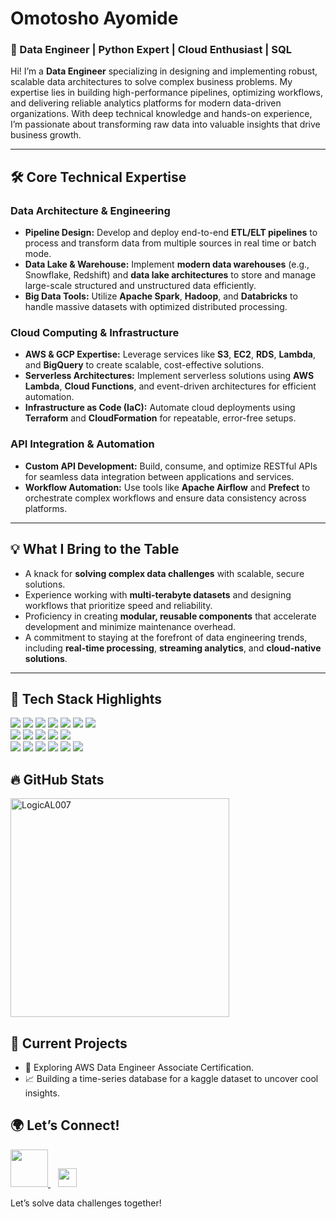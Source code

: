 # Omotosho Ayomide 

### 🚀 Data Engineer | Python Expert | Cloud Enthusiast | SQL   

Hi! I’m a **Data Engineer** specializing in designing and implementing robust, scalable data architectures to solve complex business problems. My expertise lies in building high-performance pipelines, optimizing workflows, and delivering reliable analytics platforms for modern data-driven organizations. With deep technical knowledge and hands-on experience, I’m passionate about transforming raw data into valuable insights that drive business growth.  

---

## 🛠️ Core Technical Expertise  

### **Data Architecture & Engineering**  
- **Pipeline Design:** Develop and deploy end-to-end **ETL/ELT pipelines** to process and transform data from multiple sources in real time or batch mode.  
- **Data Lake & Warehouse:** Implement **modern data warehouses** (e.g., Snowflake, Redshift) and **data lake architectures** to store and manage large-scale structured and unstructured data efficiently.  
- **Big Data Tools:** Utilize **Apache Spark**, **Hadoop**, and **Databricks** to handle massive datasets with optimized distributed processing.  

### **Cloud Computing & Infrastructure**  
- **AWS & GCP Expertise:** Leverage services like **S3**, **EC2**, **RDS**, **Lambda**, and **BigQuery** to create scalable, cost-effective solutions.  
- **Serverless Architectures:** Implement serverless solutions using **AWS Lambda**, **Cloud Functions**, and event-driven architectures for efficient automation.  
- **Infrastructure as Code (IaC):** Automate cloud deployments using **Terraform** and **CloudFormation** for repeatable, error-free setups.  

### **API Integration & Automation**  
- **Custom API Development:** Build, consume, and optimize RESTful APIs for seamless data integration between applications and services.  
- **Workflow Automation:** Use tools like **Apache Airflow** and **Prefect** to orchestrate complex workflows and ensure data consistency across platforms.  

---

## 💡 What I Bring to the Table  
- A knack for **solving complex data challenges** with scalable, secure solutions.  
- Experience working with **multi-terabyte datasets** and designing workflows that prioritize speed and reliability.  
- Proficiency in creating **modular, reusable components** that accelerate development and minimize maintenance overhead.  
- A commitment to staying at the forefront of data engineering trends, including **real-time processing**, **streaming analytics**, and **cloud-native solutions**.  

---

## 🔧 Tech Stack Highlights   

<div>
    <img src="https://img.shields.io/badge/python-%2314354C.svg?style=for-the-badge&logo=python&logoColor=white">
    <img src="https://img.shields.io/badge/MySQL-00000F?style=for-the-badge&logo=mysql&logoColor=white">
    <img src="https://img.shields.io/badge/postgres-%23316192.svg?style=for-the-badge&logo=postgresql&logoColor=white">
    <img src="https://img.shields.io/badge/pandas-%23150458.svg?style=for-the-badge&logo=pandas&logoColor=white">
    <img src="https://img.shields.io/badge/numpy-%23013243.svg?style=for-the-badge&logo=numpy&logoColor=white">
    <img src="https://img.shields.io/badge/scikit--learn-%23F7931E.svg?style=for-the-badge&logo=scikit-learn&logoColor=white">
    <img src="https://img.shields.io/badge/TensorFlow-%23FF6F00.svg?style=for-the-badge&logo=TensorFlow&logoColor=white">
    <br>
    <img src="https://img.shields.io/badge/docker-%230db7ed.svg?style=for-the-badge&logo=docker&logoColor=white">
    <img src="https://img.shields.io/badge/git-%23F05033.svg?style=for-the-badge&logo=git&logoColor=white">
    <img src="https://img.shields.io/badge/github-%23121011.svg?style=for-the-badge&logo=github&logoColor=white">
    <img src="https://img.shields.io/badge/Django-092E20?style=for-the-badge&logo=django&logoColor=white">
    <img src="https://img.shields.io/badge/Flask-000000?style=for-the-badge&logo=flask&logoColor=white">
    <br>
    <img src="https://img.shields.io/badge/Amazon_AWS-232F3E?style=for-the-badge&logo=amazon-aws&logoColor=white">
    <img src="https://img.shields.io/badge/Google_Cloud-4285F4?style=for-the-badge&logo=google-cloud&logoColor=white">
    <img src="https://img.shields.io/badge/Linux_Bash_Scripting-FCC624?style=for-the-badge&logo=linux&logoColor=black">
    <img src="https://img.shields.io/badge/Apache%20Airflow-017CEE?style=for-the-badge&logo=Apache%20Airflow&logoColor=white">
    <img src="https://img.shields.io/badge/terraform-%235835CC.svg?style=for-the-badge&logo=terraform&logoColor=white">
    <img src="https://img.shields.io/badge/Apache_Spark-E25A1C?style=for-the-badge&logo=apachespark&logoColor=white">
</div>  


## 🔥 GitHub Stats

<div >
    <img align="center" src="https://github-readme-stats.vercel.app/api/top-langs/?username=LogicAL007&layout=compact&theme=radical" width="350px" alt="LogicAL007">
</div>  


## 🚀 Current Projects

- 🌟 Exploring AWS Data Engineer Associate Certification.
- 📈 Building a time-series database for a kaggle dataset to uncover cool insights.

## 🌍 Let’s Connect!

<a href="https://www.linkedin.com/in/omotosho-ayomide-383356172/">
    <img src="https://user-images.githubusercontent.com/40443167/162639626-3d3ae8bd-e02e-4854-aeb0-b0ffa457184a.png" width="60px">
</a> &nbsp;&nbsp;
<a href="mailto:Ayomidemtsh@gmail.com">
    <img src="https://user-images.githubusercontent.com/40443167/162639747-6f6067e8-0fc0-480d-b820-58594dd93390.png" width="30px">
</a>  


Let’s solve data challenges together!
